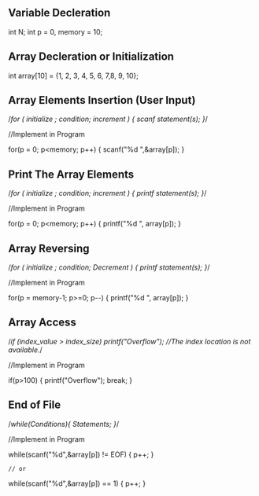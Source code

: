 ## Variable Decleration
int N;
int p = 0, memory = 10;
## Array Decleration or Initialization
int array[10] = {1, 2, 3, 4, 5, 6, 7,8, 9, 10};
## Array Elements Insertion (User Input)
/*for ( initialize ; condition; increment ) {
   scanf statement(s);
}*/

//Implement in Program

for(p = 0; p<memory; p++)
    {
        scanf("%d ",&array[p]);
    }
## Print The Array Elements
/*for ( initialize ; condition; increment ) {
   printf statement(s);
}*/

//Implement in Program

for(p = 0; p<memory; p++)
    {
        printf("%d ", array[p]);
    }
## Array Reversing
/*for ( initialize ; condition; Decrement ) {
   printf statement(s);
}*/

//Implement in Program

for(p = memory-1; p>=0; p--)
    {
        printf("%d ", array[p]);
    }
## Array Access
/*if (index_value > index_size)
printf("Overflow"); //The index location is not available.*/

//Implement in Program

if(p>100)
        {
            printf("Overflow");
            break;
        }
## End of File
/*while(Conditions){
Statements;
}*/

//Implement in Program

while(scanf("%d",&array[p]) != EOF)
    {
        p++;
    }
    
    // or
    
while(scanf("%d",&array[p]) == 1)
    {
        p++;
    }
